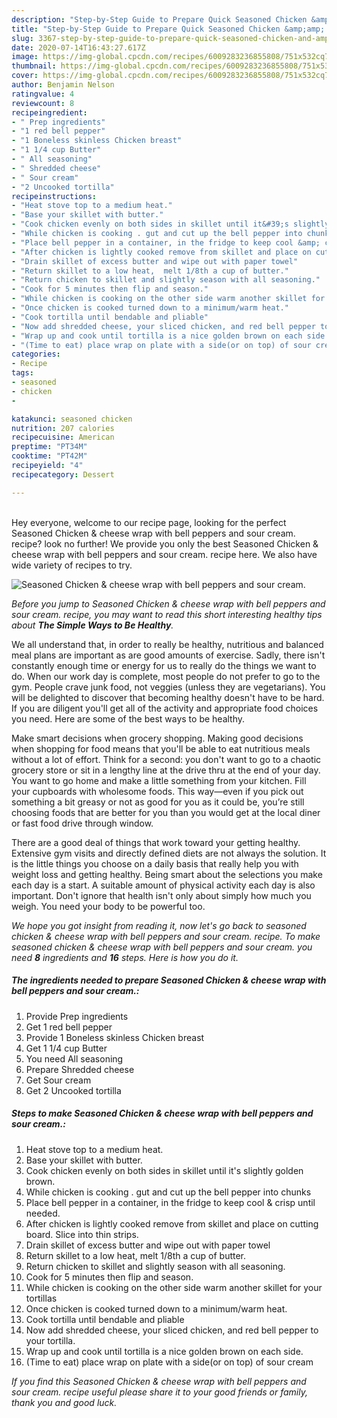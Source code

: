 ```yaml
---
description: "Step-by-Step Guide to Prepare Quick Seasoned Chicken &amp;amp; cheese wrap with bell peppers and sour cream."
title: "Step-by-Step Guide to Prepare Quick Seasoned Chicken &amp;amp; cheese wrap with bell peppers and sour cream."
slug: 3367-step-by-step-guide-to-prepare-quick-seasoned-chicken-and-amp-cheese-wrap-with-bell-peppers-and-sour-cream
date: 2020-07-14T16:43:27.617Z
image: https://img-global.cpcdn.com/recipes/6009283236855808/751x532cq70/seasoned-chicken-cheese-wrap-with-bell-peppers-and-sour-cream-recipe-main-photo.jpg
thumbnail: https://img-global.cpcdn.com/recipes/6009283236855808/751x532cq70/seasoned-chicken-cheese-wrap-with-bell-peppers-and-sour-cream-recipe-main-photo.jpg
cover: https://img-global.cpcdn.com/recipes/6009283236855808/751x532cq70/seasoned-chicken-cheese-wrap-with-bell-peppers-and-sour-cream-recipe-main-photo.jpg
author: Benjamin Nelson
ratingvalue: 4
reviewcount: 8
recipeingredient:
- " Prep ingredients"
- "1 red bell pepper"
- "1 Boneless skinless Chicken breast"
- "1 1/4 cup Butter"
- " All seasoning"
- " Shredded cheese"
- " Sour cream"
- "2 Uncooked tortilla"
recipeinstructions:
- "Heat stove top to a medium heat."
- "Base your skillet with butter."
- "Cook chicken evenly on both sides in skillet until it&#39;s slightly golden brown."
- "While chicken is cooking . gut and cut up the bell pepper into chunks"
- "Place bell pepper in a container, in the fridge to keep cool &amp; crisp until needed."
- "After chicken is lightly cooked remove from skillet and place on cutting board. Slice into thin strips."
- "Drain skillet of excess butter and wipe out with paper towel"
- "Return skillet to a low heat,  melt 1/8th a cup of butter."
- "Return chicken to skillet and slightly season with all seasoning."
- "Cook for 5 minutes then flip and season."
- "While chicken is cooking on the other side warm another skillet for your tortillas"
- "Once chicken is cooked turned down to a minimum/warm heat."
- "Cook tortilla until bendable and pliable"
- "Now add shredded cheese, your sliced chicken, and red bell pepper to your tortilla."
- "Wrap up and cook until tortilla is a nice golden brown on each side."
- "(Time to eat) place wrap on plate with a side(or on top) of sour cream"
categories:
- Recipe
tags:
- seasoned
- chicken
- 

katakunci: seasoned chicken  
nutrition: 207 calories
recipecuisine: American
preptime: "PT34M"
cooktime: "PT42M"
recipeyield: "4"
recipecategory: Dessert

---
```

<br>
Hey everyone, welcome to our recipe page, looking for the perfect Seasoned Chicken &amp; cheese wrap with bell peppers and sour cream. recipe? look no further! We provide you only the best Seasoned Chicken &amp; cheese wrap with bell peppers and sour cream. recipe here. We also have wide variety of recipes to try.
<br>


![Seasoned Chicken &amp; cheese wrap with bell peppers and sour cream.](https://img-global.cpcdn.com/recipes/6009283236855808/751x532cq70/seasoned-chicken-cheese-wrap-with-bell-peppers-and-sour-cream-recipe-main-photo.jpg)

<i>Before you jump to Seasoned Chicken &amp; cheese wrap with bell peppers and sour cream. recipe, you may want to read this short interesting healthy tips about <strong>The Simple Ways to Be Healthy</strong>.</i>

We all understand that, in order to really be healthy, nutritious and balanced meal plans are important as are good amounts of exercise. Sadly, there isn't constantly enough time or energy for us to really do the things we want to do. When our work day is complete, most people do not prefer to go to the gym. People crave junk food, not veggies (unless they are vegetarians). You will be delighted to discover that becoming healthy doesn't have to be hard. If you are diligent you'll get all of the activity and appropriate food choices you need. Here are some of the best ways to be healthy.

Make smart decisions when grocery shopping. Making good decisions when shopping for food means that you'll be able to eat nutritious meals without a lot of effort. Think for a second: you don't want to go to a chaotic grocery store or sit in a lengthy line at the drive thru at the end of your day. You want to go home and make a little something from your kitchen. Fill your cupboards with wholesome foods. This way—even if you pick out something a bit greasy or not as good for you as it could be, you’re still choosing foods that are better for you than you would get at the local diner or fast food drive through window.

There are a good deal of things that work toward your getting healthy. Extensive gym visits and directly defined diets are not always the solution. It is the little things you choose on a daily basis that really help you with weight loss and getting healthy. Being smart about the selections you make each day is a start. A suitable amount of physical activity each day is also important. Don't ignore that health isn't only about simply how much you weigh. You need your body to be powerful too. 


<i>We hope you got insight from reading it, now let's go back to seasoned chicken &amp; cheese wrap with bell peppers and sour cream. recipe. To make seasoned chicken &amp; cheese wrap with bell peppers and sour cream. you need <strong>8</strong> ingredients and <strong>16</strong> steps. Here is how you do it.
</i>

##### The ingredients needed to prepare Seasoned Chicken &amp; cheese wrap with bell peppers and sour cream.:

1. Provide  Prep ingredients
1. Get 1 red bell pepper
1. Provide 1 Boneless skinless Chicken breast
1. Get 1 1/4 cup Butter
1. You need  All seasoning
1. Prepare  Shredded cheese
1. Get  Sour cream
1. Get 2 Uncooked tortilla


##### Steps to make Seasoned Chicken &amp; cheese wrap with bell peppers and sour cream.:

1. Heat stove top to a medium heat.
1. Base your skillet with butter.
1. Cook chicken evenly on both sides in skillet until it&#39;s slightly golden brown.
1. While chicken is cooking . gut and cut up the bell pepper into chunks
1. Place bell pepper in a container, in the fridge to keep cool &amp; crisp until needed.
1. After chicken is lightly cooked remove from skillet and place on cutting board. Slice into thin strips.
1. Drain skillet of excess butter and wipe out with paper towel
1. Return skillet to a low heat,  melt 1/8th a cup of butter.
1. Return chicken to skillet and slightly season with all seasoning.
1. Cook for 5 minutes then flip and season.
1. While chicken is cooking on the other side warm another skillet for your tortillas
1. Once chicken is cooked turned down to a minimum/warm heat.
1. Cook tortilla until bendable and pliable
1. Now add shredded cheese, your sliced chicken, and red bell pepper to your tortilla.
1. Wrap up and cook until tortilla is a nice golden brown on each side.
1. (Time to eat) place wrap on plate with a side(or on top) of sour cream


<i>If you find this Seasoned Chicken &amp; cheese wrap with bell peppers and sour cream. recipe useful please share it to your good friends or family, thank you and good luck.</i>
